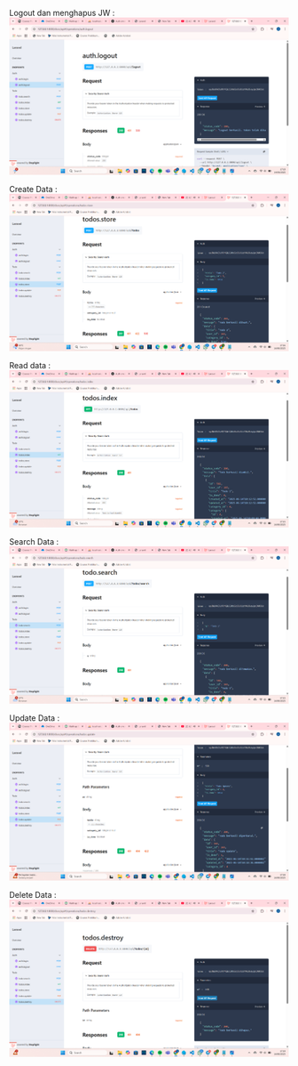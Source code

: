 Logout dan menghapus JW :
![alt text](Logout.png)

Create Data :
![alt text](<Create Todo.png>)

Read data :
![alt text](<Read Todo.png>)

Search Data :
![alt text](<Search Todo.png>)

Update Data :
![alt text](<Update Todo.png>)

Delete Data :
![alt text](<Delete Todo.png>)